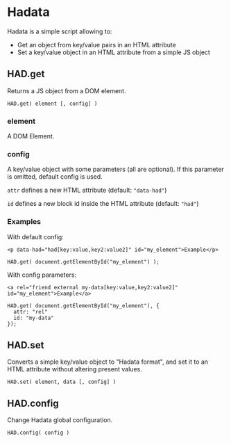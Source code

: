 Hadata
=============================================================

Hadata is a simple script allowing to:

* Get an object from key/value pairs in an HTML attribute
* Set a key/value object in an HTML attribute from a simple JS object

HAD.get
-------------------------------------------------------------

Returns a JS object from a DOM element.

    HAD.get( element [, config] )

### element ###

A DOM Element.

### config ###

A key/value object with some parameters (all are optional). If this parameter is omitted, default config is used.

`attr` defines a new HTML attribute (default: `"data-had"`)

`id` defines a new block id inside the HTML attribute (default: `"had"`)

### Examples ###

With default config:

    <p data-had="had[key:value,key2:value2]" id="my_element">Example</p>

    HAD.get( document.getElementById("my_element") );

With config parameters:

    <a rel="friend external my-data[key:value,key2:value2]" id="my_element">Example</a>

    HAD.get( document.getElementById("my_element"), {
      attr: "rel"
      id: "my-data"
    });


HAD.set
-------------------------------------------------------------

Converts a simple key/value object to "Hadata format", and set it to an HTML attribute without altering present values.

    HAD.set( element, data [, config] )

HAD.config
-------------------------------------------------------------

Change Hadata global configuration.

    HAD.config( config )